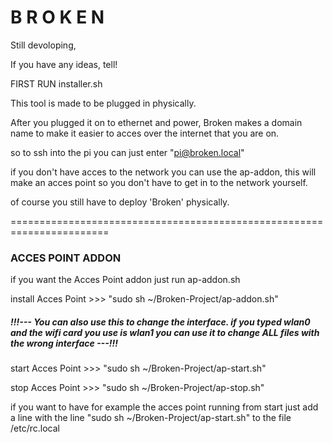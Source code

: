 <h1>B R O K E N</h1>

<p1>Still devoloping,

If you have any ideas, tell!

FIRST RUN installer.sh

This tool is made to be plugged in physically.

After you plugged it on to ethernet and power, Broken makes a domain name to make it easier to acces over the internet that you are on.

so to ssh into the pi you can just enter "pi@broken.local"

if you don't have acces to the network you can use the ap-addon, this will make an acces point so you don't have to get in to the network yourself.

of course you still have to deploy 'Broken' physically.</p1>

=======================================================================

<h3>ACCES POINT ADDON</h3>


<p1>if you want the Acces Point addon just run ap-addon.sh

install Acces Point >>> "sudo sh ~/Broken-Project/ap-addon.sh"

<h5>!!!--- You can also use this to change the interface.
if you typed wlan0 and the wifi card you use is wlan1 you can use it to change ALL files with the wrong interface ---!!!</h5>

start Acces Point >>> "sudo sh ~/Broken-Project/ap-start.sh"

stop Acces Point >>> "sudo sh ~/Broken-Project/ap-stop.sh"


if you want to have for example the acces point running from start just add a line with the line "sudo sh ~/Broken-Project/ap-start.sh" to the file /etc/rc.local</p1>




